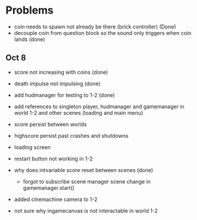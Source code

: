 # Problems

- coin needs to spawn not already be there (brick controller) (Done)
- decouple coin from question block so the sound only triggers when coin lands (done)

## Oct 8 
- score not increasing with coins (done)
- death impulse not impulsing (done)
- add hudmanager for testing to 1-2 (done)
- add references to singleton player, hudmanager and gamemanager in world 1-2 and other scenes (loading and main menu)
- score persist between worlds
- highscore persist past crashes and shutdowns
- loading screen
- restart button not working in 1-2
- why does intvariable score reset between scenes (done)
    - forgot to subscribe scene manager scene change in gamemanager.start()

- added cinemachine camera to 1-2
- not sure why ingamecanvas is not interactable in world 1-2